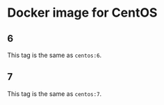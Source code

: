 # Docker image for CentOS

## 6

This tag is the same as `centos:6`.

## 7

This tag is the same as `centos:7`.
